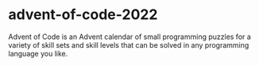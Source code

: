 # advent-of-code-2022

Advent of Code is an Advent calendar of small programming puzzles for a variety of skill sets and skill levels that can be solved in any programming language you like.
